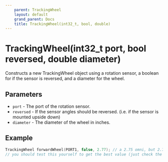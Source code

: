 ```yaml
---
    parent: TrackingWheel
    layout: default
    grand_parent: Docs
    title: TrackingWheel(int32_t, bool, double)
---
```

# TrackingWheel(int32_t port, bool reversed, double diameter)
Constructs a new TrackingWheel object using a rotation sensor, a boolean for if the sensor is reversed, and a diameter for the wheel.

## Parameters
- `port` - The port of the rotation sensor.
- `reversed` - If the sensor angles should be reversed. (i.e. if the sensor is mounted upside down)
- `diameter` - The diameter of the wheel in inches.

## Example
```cpp
TrackingWheel forwardWheel(PORT1, false, 2.77); // a 2.75 omni, but 2.77 is a better approximation because of some random factor or something
// you should test this yourself to get the best value (just check the odometry values and see if they are correct)
```